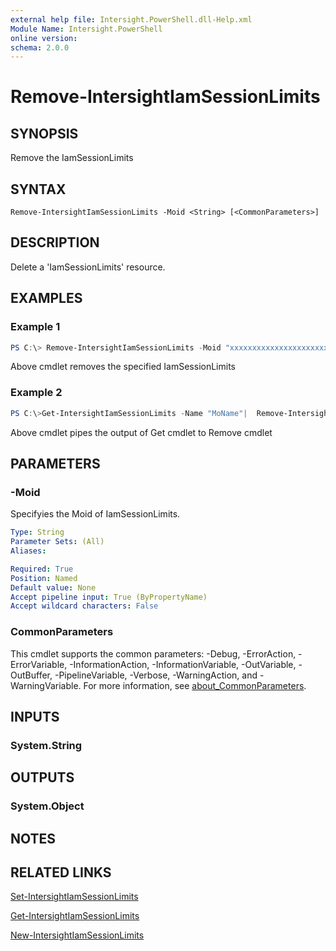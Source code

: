 ```yaml
---
external help file: Intersight.PowerShell.dll-Help.xml
Module Name: Intersight.PowerShell
online version:
schema: 2.0.0
---
```


# Remove-IntersightIamSessionLimits

## SYNOPSIS
Remove the IamSessionLimits

## SYNTAX

```
Remove-IntersightIamSessionLimits -Moid <String> [<CommonParameters>]
```

## DESCRIPTION
Delete a &apos;IamSessionLimits&apos; resource.

## EXAMPLES

### Example 1
```powershell
PS C:\> Remove-IntersightIamSessionLimits -Moid "xxxxxxxxxxxxxxxxxxxxxxxxxxx"
```
Above cmdlet removes the specified IamSessionLimits 

### Example 2
```powershell
PS C:\>Get-IntersightIamSessionLimits -Name "MoName"|  Remove-IntersightIamSessionLimits
```
Above cmdlet pipes the output of Get cmdlet to Remove cmdlet

## PARAMETERS

### -Moid
Specifyies the Moid of IamSessionLimits.

```yaml
Type: String
Parameter Sets: (All)
Aliases:

Required: True
Position: Named
Default value: None
Accept pipeline input: True (ByPropertyName)
Accept wildcard characters: False
```

### CommonParameters
This cmdlet supports the common parameters: -Debug, -ErrorAction, -ErrorVariable, -InformationAction, -InformationVariable, -OutVariable, -OutBuffer, -PipelineVariable, -Verbose, -WarningAction, and -WarningVariable. For more information, see [about_CommonParameters](http://go.microsoft.com/fwlink/?LinkID=113216).

## INPUTS

### System.String

## OUTPUTS

### System.Object
## NOTES

## RELATED LINKS

[Set-IntersightIamSessionLimits](./Set-IntersightIamSessionLimits.md)

[Get-IntersightIamSessionLimits](./Get-IntersightIamSessionLimits.md)

[New-IntersightIamSessionLimits](./New-IntersightIamSessionLimits.md)

